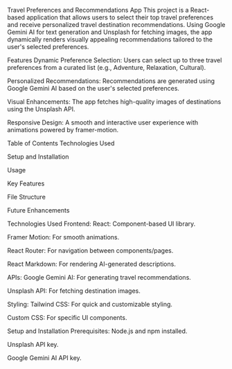 Travel Preferences and Recommendations App
This project is a React-based application that allows users to select their top travel preferences and receive personalized travel destination recommendations. Using Google Gemini AI for text generation and Unsplash for fetching images, the app dynamically renders visually appealing recommendations tailored to the user's selected preferences.

Features
Dynamic Preference Selection: Users can select up to three travel preferences from a curated list (e.g., Adventure, Relaxation, Cultural).

Personalized Recommendations: Recommendations are generated using Google Gemini AI based on the user's selected preferences.

Visual Enhancements: The app fetches high-quality images of destinations using the Unsplash API.

Responsive Design: A smooth and interactive user experience with animations powered by framer-motion.

Table of Contents
Technologies Used

Setup and Installation

Usage

Key Features

File Structure

Future Enhancements

Technologies Used
Frontend:
React: Component-based UI library.

Framer Motion: For smooth animations.

React Router: For navigation between components/pages.

React Markdown: For rendering AI-generated descriptions.

APIs:
Google Gemini AI: For generating travel recommendations.

Unsplash API: For fetching destination images.

Styling:
Tailwind CSS: For quick and customizable styling.

Custom CSS: For specific UI components.

Setup and Installation
Prerequisites:
Node.js and npm installed.

Unsplash API key.

Google Gemini AI API key.
